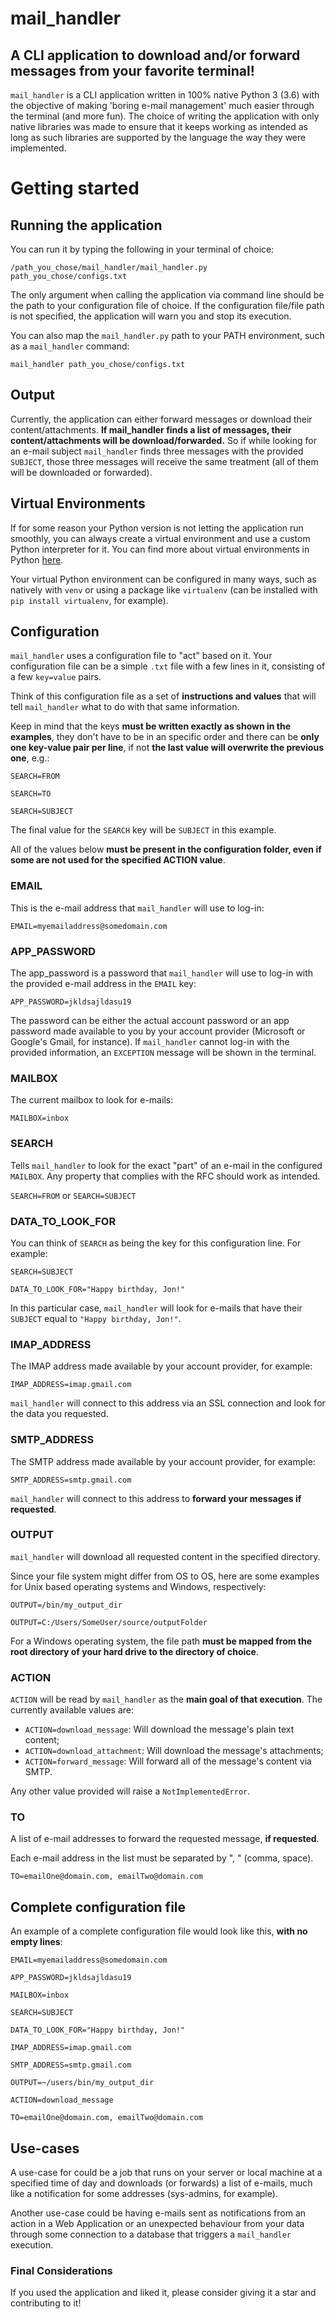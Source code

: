 # mail_handler

## A CLI application to download and/or forward messages from your favorite terminal!

`mail_handler` is a CLI application written in 100% native Python 3 (3.6) with the objective of making 'boring e-mail management' much easier through the terminal (and more fun). The choice of writing the application with only native libraries was made to ensure that it keeps working as intended as long as such libraries are supported by the language the way they were implemented.

# Getting started

## Running the application

You can run it by typing the following in your terminal of choice:

`/path_you_chose/mail_handler/mail_handler.py path_you_chose/configs.txt`

The only argument when calling the application via command line should be the path to your configuration file of choice. If the configuration file/file path is not specified, the application will warn you and stop its execution.

You can also map the `mail_handler.py` path to your PATH environment, such as a `mail_handler` command:

`mail_handler path_you_chose/configs.txt`

## Output

Currently, the application can either forward messages or download their content/attachments. **If mail_handler finds a list of messages, their content/attachments will be download/forwarded.** So if while looking for an e-mail subject `mail_handler` finds three messages with the provided `SUBJECT`, those three messages will receive the same treatment (all of them will be downloaded or forwarded).

## Virtual Environments

If for some reason your Python version is not letting the application run smoothly, you can always create a virtual environment and use a custom Python interpreter for it. You can find more about virtual environments in Python [here](https://docs.python.org/3/tutorial/venv.html). 

Your virtual Python environment can be configured in many ways, such as natively with `venv` or using a package like `virtualenv` (can be installed with `pip install virtualenv`, for example).

## Configuration

`mail_handler` uses a configuration file to "act" based on it. Your configuration file can be a simple `.txt` file with a few lines in it, consisting of a few `key=value` pairs.

Think of this configuration file as a set of **instructions and values** that will tell `mail_handler` what to do with that same information.

Keep in mind that the keys **must be written exactly as shown in the examples**, they don't have to be in an specific order and there can be **only one key-value pair per line**, if not **the last value will overwrite the previous one**, e.g.:

`SEARCH=FROM`

`SEARCH=TO`

`SEARCH=SUBJECT`

The final value for the `SEARCH` key will be `SUBJECT` in this example.

All of the values below **must be present in the configuration folder, even if some are not used for the specified ACTION value**.

### EMAIL

This is the e-mail address that `mail_handler` will use to log-in: 

`EMAIL=myemailaddress@somedomain.com`

### APP_PASSWORD

The app_password is a password that `mail_handler` will use to log-in with the provided e-mail address in the `EMAIL` key:

`APP_PASSWORD=jkldsajldasu19`

The password can be either the actual account password or an app password made available to you by your account provider (Microsoft or Google's Gmail, for instance). If `mail_handler` cannot log-in with the provided information, an `EXCEPTION` message will be shown in the terminal.

### MAILBOX 

The current mailbox to look for e-mails: 

`MAILBOX=inbox`

### SEARCH

Tells `mail_handler` to look for the exact "part" of an e-mail in the configured `MAILBOX`. Any property that complies with the RFC should work as intended.

`SEARCH=FROM` or `SEARCH=SUBJECT`

### DATA_TO_LOOK_FOR

You can think of `SEARCH` as being the key for this configuration line. For example: 

`SEARCH=SUBJECT`

`DATA_TO_LOOK_FOR="Happy birthday, Jon!"`

In this particular case, `mail_handler` will look for e-mails that have their `SUBJECT` equal to `"Happy birthday, Jon!"`.

### IMAP_ADDRESS

The IMAP address made available by your account provider, for example:

`IMAP_ADDRESS=imap.gmail.com`

`mail_handler` will connect to this address via an SSL connection and look for the data you requested.

### SMTP_ADDRESS

The SMTP address made available by your account provider, for example:

`SMTP_ADDRESS=smtp.gmail.com`

`mail_handler` will connect to this address to **forward your messages if requested**.

### OUTPUT

`mail_handler` will download all requested content in the specified directory.

Since your file system might differ from OS to OS, here are some examples for Unix based operating systems and Windows, respectively:

`OUTPUT=/bin/my_output_dir`

`OUTPUT=C:/Users/SomeUser/source/outputFolder`

For a Windows operating system, the file path **must be mapped from the root directory of your hard drive to the directory of choice**.

### ACTION

`ACTION` will be read by `mail_handler` as the **main goal of that execution**. The currently available values are:

- `ACTION=download_message`: Will download the message's plain text content;
- `ACTION=download_attachment`: Will download the message's attachments;
- `ACTION=forward_message`: Will forward all of the 
message's content via SMTP.

Any other value provided will raise a `NotImplementedError`.

### TO

A list of e-mail addresses to forward the requested message, **if requested**.

Each e-mail address in the list must be separated by ", " (comma, space).

`TO=emailOne@domain.com, emailTwo@domain.com`

## Complete configuration file

An example of a complete configuration file would look like this, **with no empty lines**:

`EMAIL=myemailaddress@somedomain.com`

`APP_PASSWORD=jkldsajldasu19`

`MAILBOX=inbox`

`SEARCH=SUBJECT`

`DATA_TO_LOOK_FOR="Happy birthday, Jon!"`

`IMAP_ADDRESS=imap.gmail.com`

`SMTP_ADDRESS=smtp.gmail.com`

`OUTPUT=~/users/bin/my_output_dir`

`ACTION=download_message`

`TO=emailOne@domain.com, emailTwo@domain.com`

## Use-cases

A use-case for could be a job that runs on your server or local machine at a specified time of day and downloads (or forwards) a list of e-mails, much like a notification for some addresses (sys-admins, for example).

Another use-case could be having e-mails sent as notifications from an action in a Web Application or an unexpected behaviour from your data through some connection to a database that triggers a `mail_handler` execution.

### Final Considerations

If you used the application and liked it, please consider giving it a star and contributing to it! 
